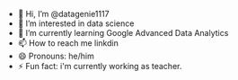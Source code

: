 - 👋 Hi, I’m @datagenie1117
- 👀 I’m interested in data science 
- 🌱 I’m currently learning  Google Advanced Data Analytics 
- 📫 How to reach me linkdin
- 😄 Pronouns: he/him
- ⚡ Fun fact: i'm currently working as teacher.

<!---
datagenie1117/datagenie1117 is a ✨ special ✨ repository because its `README.md` (this file) appears on your GitHub profile.
You can click the Preview link to take a look at your changes.
--->
